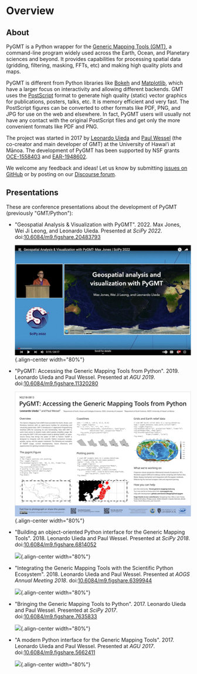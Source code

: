 # Overview

## About

PyGMT is a Python wrapper for the
[Generic Mapping Tools (GMT)](https://github.com/GenericMappingTools/gmt),
a command-line program widely used across the Earth, Ocean, and Planetary sciences and
beyond. It provides capabilities for processing spatial data (gridding, filtering,
masking, FFTs, etc) and making high quality plots and maps.

PyGMT is different from Python libraries like [Bokeh](https://bokeh.pydata.org/en/latest/)
and [Matplotlib](https://matplotlib.org/), which have a larger focus on interactivity
and allowing different backends. GMT uses the
[PostScript](https://en.wikipedia.org/wiki/PostScript) format to generate high quality
(static) vector graphics for publications, posters, talks, etc. It is memory efficient
and very fast. The PostScript figures can be converted to other formats like PDF, PNG,
and JPG for use on the web and elsewhere. In fact, PyGMT users will usually not have any
contact with the original PostScript files and get only the more convenient formats like
PDF and PNG.

The project was started in 2017 by [Leonardo Uieda](https://www.leouieda.com) and
[Paul Wessel](https://www.soest.hawaii.edu/wessel) (the co-creator and main developer of
GMT) at the University of Hawaiʻi at Mānoa. The development of PyGMT has been supported
by NSF grants [OCE-1558403](https://www.nsf.gov/awardsearch/showAward?AWD_ID=1558403)
and [EAR-1948602](https://www.nsf.gov/awardsearch/showAward?AWD_ID=1948602).

We welcome any feedback and ideas! Let us know by submitting
[issues on GitHub](https://github.com/GenericMappingTools/pygmt/issues) or by posting on
our [Discourse forum](https://forum.generic-mapping-tools.org/c/questions/pygmt-q-a).

## Presentations

These are conference presentations about the development of PyGMT (previously "GMT/Python"):

-   "Geospatial Analysis & Visualization with PyGMT".
    2022.
    Max Jones, Wei Ji Leong, and Leonardo Uieda.
    Presented at *SciPy 2022*.
    doi:[10.6084/m9.figshare.20483793](https://doi.org/10.6084/m9.figshare.20483793)

    ![](_static/scipy2022-youtube-thumbnail.jpg){.align-center width="80%"}

-   "PyGMT: Accessing the Generic Mapping Tools from Python".
    2019.
    Leonardo Uieda and Paul Wessel.
    Presented at *AGU 2019*.
    doi:[10.6084/m9.figshare.11320280](https://doi.org/10.6084/m9.figshare.11320280)

    ![](_static/agu2019-poster.jpg){.align-center width="80%"}

-   "Building an object-oriented Python interface for the Generic Mapping Tools".
    2018.
    Leonardo Uieda and Paul Wessel.
    Presented at *SciPy 2018*.
    doi:[10.6084/m9.figshare.6814052](https://doi.org/10.6084/m9.figshare.6814052)

    ![](_static/scipy2018-youtube-thumbnail.png){.align-center width="80%"}

-   "Integrating the Generic Mapping Tools with the Scientific Python Ecosystem".
    2018.
    Leonardo Uieda and Paul Wessel.
    Presented at *AOGS Annual Meeting 2018*.
    doi:[10.6084/m9.figshare.6399944](https://doi.org/10.6084/m9.figshare.6399944)

    ![](_static/aogs2018-poster.jpg){.align-center width="80%"}

-   "Bringing the Generic Mapping Tools to Python".
    2017.
    Leonardo Uieda and Paul Wessel.
    Presented at *SciPy 2017*.
    doi:[10.6084/m9.figshare.7635833](https://doi.org/10.6084/m9.figshare.7635833)

    ![](_static/scipy2017-youtube-thumbnail.png){.align-center width="80%"}

-   "A modern Python interface for the Generic Mapping Tools".
    2017.
    Leonardo Uieda and Paul Wessel.
    Presented at *AGU 2017*.
    doi:[10.6084/m9.figshare.5662411](https://doi.org/10.6084/m9.figshare.5662411)

    ![](_static/agu2017-poster.jpg){.align-center width="80%"}
